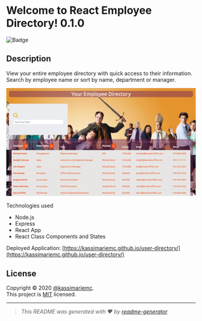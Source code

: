 # Welcome to React Employee Directory! 0.1.0
![Badge](https://img.shields.io/badge/license-MIT-green)

## Description

View your entire employee directory with quick access to their information. Search by employee name or sort by name, department or manager.

![Screen Shot](screen-shot.png)


Technologies used
* Node.js
* Express
* React App
* React Class Components and States


Deployed Application: [https://kassimariemc.github.io/user-directory/](https://kassimariemc.github.io/user-directory/)

## License

Copyright &#169; 2020 [@kassimariemc](https://github.com/kassimariemc).<br>
This project is [MIT](https://choosealicense.com/licenses/mit/) licensed.

_____________________________________________________
> *This README was generated with &hearts; by [readme-generator](https://github.com/kassimariemc/README-generator)*
